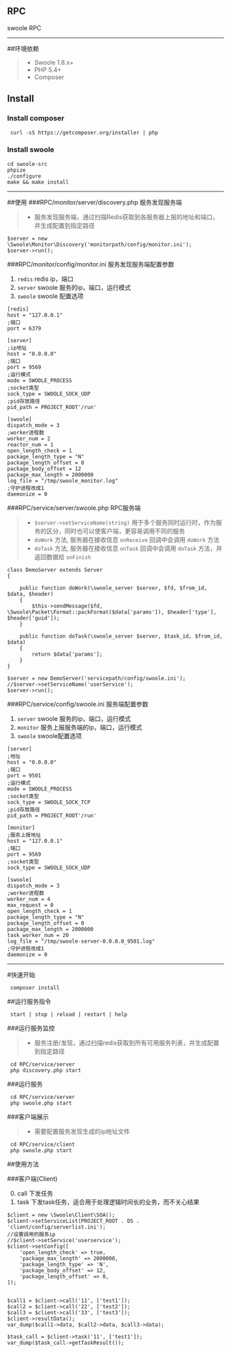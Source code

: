 ## RPC
swoole RPC

----------
##环境依赖
> * Swoole 1.8.x+
> * PHP 5.4+
> * Composer

## Install

### Install composer
```
 curl -sS https://getcomposer.org/installer | php
```

### Install swoole
```
cd swoole-src
phpize
./configure
make && make install
```
----------

##使用
###RPC/monitor/server/discovery.php 服务发现服务端
> * 服务发现服务端，通过扫描Redis获取到各服务器上报的地址和端口，并生成配置到指定路径

```
$server = new \Swoole\Monitor\Discovery('monitorpath/config/monitor.ini');
$server->run();
```

###RPC/monitor/config/monitor.ini 服务发现服务端配置参数
1. ```redis```     redis ip，端口
2. ```server```    swoole 服务的ip，端口，运行模式
3. ```swoole```    swoole 配置选项

```
[redis]
host = "127.0.0.1"
;端口
port = 6379

[server]
;ip地址
host = "0.0.0.0"
;端口
port = 9569
;运行模式
mode = SWOOLE_PROCESS
;socket类型
sock_type = SWOOLE_SOCK_UDP
;pid存放路径
pid_path = PROJECT_ROOT'/run'

[swoole]
dispatch_mode = 3
;worker进程数
worker_num = 2
reactor_num = 1
open_length_check = 1
package_length_type = "N"
package_length_offset = 0
package_body_offset = 12
package_max_length = 2000000
log_file = "/tmp/swoole_monitor.log"
;守护进程改成1
daemonize = 0

```

###RPC/service/server/swoole.php RPC服务端
> * ```$server->setServiceName(string)``` 用于多个服务同时运行时，作为服务的区分，同时也可以使客户端，更容易调用不同的服务  
> * ```doWork``` 方法, 服务器在接收信息 ```onReceive``` 回调中会调用 ```doWork``` 方法
> * ```doTask``` 方法, 服务器在接收信息 ```onTask``` 回调中会调用 ```doTask``` 方法，并返回数据给 ```onFinish```

```
class DemoServer extends Server
{

    public function doWork(\swoole_server $server, $fd, $from_id, $data, $header)
    {
        $this->sendMessage($fd, \Swoole\Packet\Format::packFormat($data['params']), $header['type'], $header['guid']);
    }

    public function doTask(\swoole_server $server, $task_id, $from_id, $data)
    {
        return $data['params'];
    }
}

$server = new DemoServer('servicepath/config/swoole.ini');
//$server->setServiceName('userService');
$server->run();

```

###RPC/service/config/swoole.ini 服务端配置参数
1. ```server```  swoole 服务的ip，端口，运行模式
2. ```monitor```  服务上报服务端的ip，端口，运行模式
3. ```swoole```  swoole配置选项

```
[server]
;地址
host = "0.0.0.0"
;端口
port = 9501
;运行模式
mode = SWOOLE_PROCESS
;socket类型
sock_type = SWOOLE_SOCK_TCP
;pid存放路径
pid_path = PROJECT_ROOT'/run'

[monitor]
;服务上报地址
host = "127.0.0.1"
;端口
port = 9569
;socket类型
sock_type = SWOOLE_SOCK_UDP

[swoole]
dispatch_mode = 3
;worker进程数
worker_num = 4
max_request = 0
open_length_check = 1
package_length_type = "N"
package_length_offset = 0
package_max_length = 2000000
task_worker_num = 20
log_file = "/tmp/swoole-server-0.0.0.0_9501.log"
;守护进程改成1
daemonize = 0

```

----------

#快速开始
```
 composer install
```
##运行服务指令
```
 start | stop | reload | restart | help
```

###运行服务监控
> * 服务注册/发现，通过扫描redis获取到所有可用服务列表，并生成配置到指定路径
```
 cd RPC/service/server
 php discovery.php start
```

###运行服务
```
 cd RPC/service/server
 php swoole.php start
```

###客户端展示
> * 需要配置服务发现生成的ip地址文件
```
 cd RPC/service/client
 php swoole.php start
```

##使用方法

###客户端(Client)

0. call 下发任务
1. task 下发task任务，适合用于处理逻辑时间长的业务，而不关心结果

```
$client = new \Swoole\Client\SOA();
$client->setServiceList(PROJECT_ROOT . DS . 'client/config/serverlist.ini');
//设置调用的服务ip
//$client->setService('userservice');
$client->setConfig([
    'open_length_check' => true,
    'package_max_length' => 2000000,
    'package_length_type' => 'N',
    'package_body_offset' => 12,
    'package_length_offset' => 0,
]);


$call1 = $client->call('11', ['test1']);
$call2 = $client->call('22', ['test2']);
$call3 = $client->call('33', ['test3']);
$client->resultData();
var_dump($call1->data, $call2->data, $call3->data);

$task_call = $client->task('11', ['test1']);
var_dump($task_call->getTaskResult());
```

